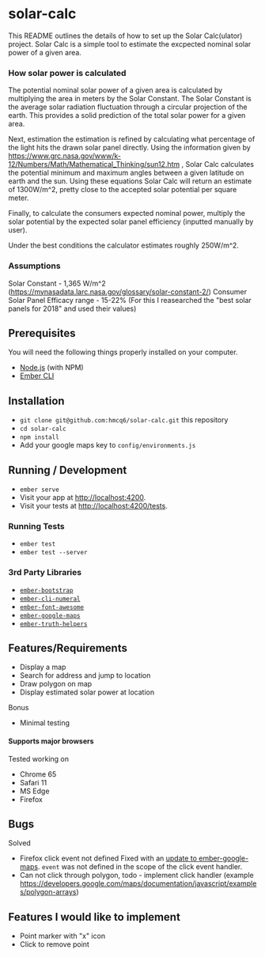# solar-calc

This README outlines the details of how to set up the Solar Calc(ulator) project. Solar Calc is a simple tool to estimate the excpected nominal solar power of a given area.


### How solar power is calculated

The potential nominal solar power of a given area is calculated by multiplying the area in meters by the Solar Constant. The Solar Constant is the average solar radiation fluctuation through a circular projection of the earth. This provides a solid prediction of the total solar power for a given area.

Next, estimation the estimation is refined by calculating what percentage of the light hits the drawn solar panel directly. Using the information given by https://www.grc.nasa.gov/www/k-12/Numbers/Math/Mathematical_Thinking/sun12.htm , Solar Calc calculates the potential minimum and maximum angles between a given latitude on earth and the sun. Using these equations Solar Calc will return an estimate of 1300W/m^2, pretty close to the accepted solar potential per square meter.

Finally, to calculate the consumers expected nominal power, multiply the solar potential by the expected solar panel efficiency (inputted manually by user).

Under the best conditions the calculator estimates roughly 250W/m^2.

### Assumptions

Solar Constant - 1,365 W/m^2 (https://mynasadata.larc.nasa.gov/glossary/solar-constant-2/)
Consumer Solar Panel Efficacy range - 15-22% (For this I reasearched the "best solar panels for 2018" and used their values)

## Prerequisites

You will need the following things properly installed on your computer.

* [Node.js](https://nodejs.org/) (with NPM)
* [Ember CLI](https://ember-cli.com/)


## Installation

* `git clone git@github.com:hmcq6/solar-calc.git` this repository
* `cd solar-calc`
* `npm install`
* Add your google maps key to `config/environments.js`

## Running / Development

* `ember serve`
* Visit your app at [http://localhost:4200](http://localhost:4200).
* Visit your tests at [http://localhost:4200/tests](http://localhost:4200/tests).

### Running Tests

* `ember test`
* `ember test --server`

### 3rd Party Libraries

* [`ember-bootstrap`](http://www.ember-bootstrap.com/)
* [`ember-cli-numeral`](https://github.com/josemarluedke/ember-cli-numeral)
* [`ember-font-awesome`](https://github.com/martndemus/ember-font-awesome)
* [`ember-google-maps`](https://github.com/sandydoo/ember-google-maps)
* [`ember-truth-helpers`](https://github.com/jmurphyau/ember-truth-helpers)

## Features/Requirements

 - Display a map
 - Search for address and jump to location
 - Draw polygon on map
 - Display estimated solar power at location

Bonus

 - Minimal testing

 #### Supports major browsers

Tested working on
 - Chrome 65
 - Safari 11
 - MS Edge
 - Firefox

## Bugs

Solved

 - Firefox click event not defined
Fixed with an [update to ember-google-maps](https://github.com/sandydoo/ember-google-maps/commit/6f47dff6fd81556bbd1cc902a45206c21a13ca00). `event` was not defined in the scope of the click event handler.
 - Can not click through polygon, todo - implement click handler (example https://developers.google.com/maps/documentation/javascript/examples/polygon-arrays)

 ## Features I would like to implement

  - Point marker with "x" icon
  - Click to remove point
